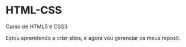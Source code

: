 # HTML-CSS
Curso de HTML5 e CSS3

Estou aprendendo a criar sites, e agora vou gerenciar os meus reposit.
